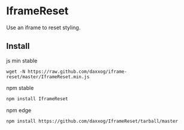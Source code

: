IframeReset
====================

Use an iframe to reset styling.

Install
-------
js min stable
```
wget -N https://raw.github.com/daxxog/iframe-reset/master/IframeReset.min.js
```

npm stable
```bash
npm install IframeReset
```
npm edge
```bash
npm install https://github.com/daxxog/IframeReset/tarball/master
```

